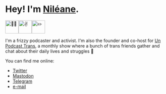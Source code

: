 # Hey! I'm [Niléane](https://nileane.fr).

<img class="emoji emoji1" src="frills/emoji/trans.png" alt="🏳️‍⚧️" height="42"><img class="emoji emoji2" src="frills/emoji/victory.png" alt="✌️" height="42"><img class="emoji emoji3" src="frills/emoji/pencil.png" alt="✏️" height="42">

I'm a frizzy podcaster and activist. I'm also the founder and co-host for [Un Podcast Trans](https://1pct.fr), a monthly show where a bunch of trans friends gather and chat about their daily lives and struggles 💜

You can find me online:

- [Twitter](https://twitter.com/nildeala)
- [Mastodon](https://eldritch.cafe/@nileane)
- [Telegram](https://t.me/nileane)
- [e-mail](mailto:contact@nileane.fr)
